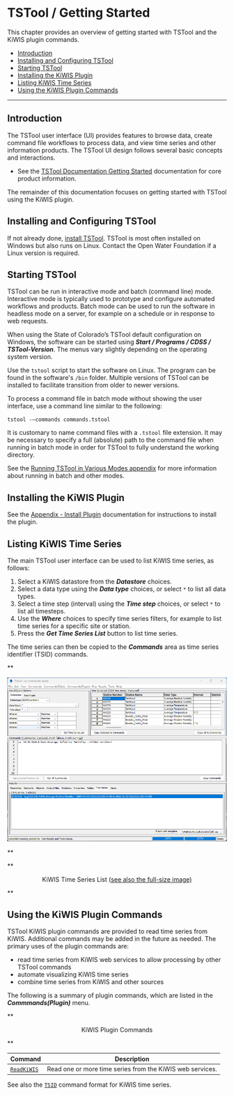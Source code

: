 # TSTool / Getting Started #

This chapter provides an overview of getting started with TSTool and the KiWIS plugin commands.

*   [Introduction](#introduction)
*   [Installing and Configuring TSTool](#installing-and-configuring-tstool)
*   [Starting TSTool](#starting-tstool)
*   [Installing the KiWIS Plugin](#installing-the-kiwis-plugin)
*   [Listing KiWIS Time Series](#listing-kiwis-time-series)
*   [Using the KiWIS Plugin Commands](#using-the-kiwis-plugin-commands)

----------------

## Introduction ##

The TSTool user interface (UI) provides features to browse data, create command file workflows to process data,
and view time series and other information products.
The TSTool UI design follows several basic concepts and interactions.

*   See the [TSTool Documentation Getting Started](https://opencdss.state.co.us/tstool/latest/doc-user/getting-started/getting-started/)
    documentation for core product information.

The remainder of this documentation focuses on getting started with TSTool using the KiWIS plugin.

## Installing and Configuring TSTool ##

If not already done, [install TSTool](https://opencdss.state.co.us/tstool/latest/doc-user/appendix-install/install/).
TSTool is most often installed on Windows but also runs on Linux.
Contact the Open Water Foundation if a Linux version is required.

## Starting TSTool ##

TSTool can be run in interactive mode and batch (command line) mode.
Interactive mode is typically used to prototype and configure automated workflows and products.
Batch mode can be used to run the software in headless mode on a server,
for example on a schedule or in response to web requests.

When using the State of Colorado’s TSTool default configuration on Windows,
the software can be started using ***Start / Programs / CDSS / TSTool-Version***.
The menus vary slightly depending on the operating system version.

Use the `tstool` script to start the software on Linux.
The program can be found in the software's `/bin` folder.
Multiple versions of TSTool can be installed to facilitate transition from older to newer versions.

To process a command file in batch mode without showing the user interface,
use a command line similar to the following:

```
tstool -–commands commands.tstool
```

It is customary to name command files with a `.tstool` file extension.
It may be necessary to specify a full (absolute) path to the command file when
running in batch mode in order for TSTool to fully understand the working directory.

See the [Running TSTool in Various Modes appendix](https://opencdss.state.co.us/tstool/latest/doc-user/appendix-running/running/)
for more information about running in batch and other modes.

## Installing the KiWIS Plugin ##

See the [Appendix - Install Plugin](../appendix-install/install.md) documentation for instructions to install the plugin.

## Listing KiWIS Time Series ##

The main TSTool user interface can be used to list KiWIS time series, as follows:

1.  Select a KiWIS datastore from the ***Datastore*** choices.
2.  Select a data type using the ***Data type*** choices, or select `*` to list all data types.
3.  Select a time step (interval) using the ***Time step*** choices, or select `*` to list all timesteps.
4.  Use the ***Where*** choices to specify time series filters,
    for example to list time series for a specific site or station.
5.  Press the ***Get Time Series List*** button to list time series.

The time series can then be copied to the ***Commands*** area as time series identifier (TSID) commands.

**<p style="text-align: center;">
![time-series-list](time-series-list.png)
</p>**

**<p style="text-align: center;">
KiWIS Time Series List (<a href="../time-series-list.png">see also the full-size image)</a>
</p>**

## Using the KiWIS Plugin Commands ##

TSTool KiWIS plugin commands are provided to read time series from KiWIS.
Additional commands may be added in the future as needed.
The primary uses of the plugin commands are:

*   read time series from KiWIS web services to allow processing by other TSTool commands
*   automate visualizing KiWIS time series
*   combine time series from KiWIS and other sources

The following is a summary of plugin commands,
which are listed in the ***Commmands(Plugin)*** menu.

**<p style="text-align: center;">
KiWIS Plugin Commands
</p>**

| **Command** | **Description** |
| -- | -- |
| [`ReadKiWIS`](../command-ref/ReadKiWIS/ReadKiWIS.md) | Read one or more time series from the KiWIS web services. |

See also the [`TSID`](../command-ref/TSID/TSID.md) command format for KiWIS time series.
